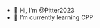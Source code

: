 - 👋 Hi, I’m @Pitter2023
- 🌱 I’m currently learning CPP 


<!---
Pitter2023/Pitter2023 is a ✨ special ✨ repository because its `README.md` (this file) appears on your GitHub profile.
You can click the Preview link to take a look at your changes.
--->

